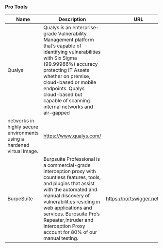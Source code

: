 ### Pro Tools 
|Name|Description|URL|
|-----|-----------|----|
|Qualys|Qualys is an enterprise-grade Vulnerability Management platform that’s capable of identifying vulnerabilities with Six Sigma (99.99966%) accuracy protecting IT Assets whether on premise, cloud-based or mobile endpoints. Qualys cloud-based but capable of scanning internal networks and air-gapped 
networks in highly secure environments using a hardened virtual image.|https://www.qualys.com/|
|BurpeSuite|Burpsuite Professional is a commercial-grade interception proxy with countless features, tools, and plugins that assist with the automated and manual discovery of vulnerabilities residing in web applications and services. Burpsuite Pro’s Repeater,Intruder and Interception Proxy account for 80% of our manual testing.|https://portswigger.net/burp|

